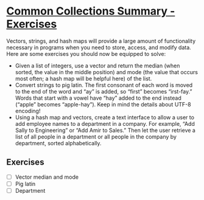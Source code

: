 # [Common Collections Summary - Exercises](https://doc.rust-lang.org/book/ch08-03-hash-maps.html#summary)

Vectors, strings, and hash maps will provide a large amount of functionality necessary in programs when you need to store, access, and modify data. Here are some exercises you should now be equipped to solve:
- Given a list of integers, use a vector and return the median (when sorted, the value in the middle position) and mode (the value that occurs most often; a hash map will be helpful here) of the list.
- Convert strings to pig latin. The first consonant of each word is moved to the end of the word and “ay” is added, so “first” becomes “irst-fay.” Words that start with a vowel have “hay” added to the end instead (“apple” becomes “apple-hay”). Keep in mind the details about UTF-8 encoding!
- Using a hash map and vectors, create a text interface to allow a user to add employee names to a department in a company. For example, “Add Sally to Engineering” or “Add Amir to Sales.” Then let the user retrieve a list of all people in a department or all people in the company by department, sorted alphabetically.

## Exercises
- [ ] Vector median and mode
- [ ] Pig latin
- [ ] Department
